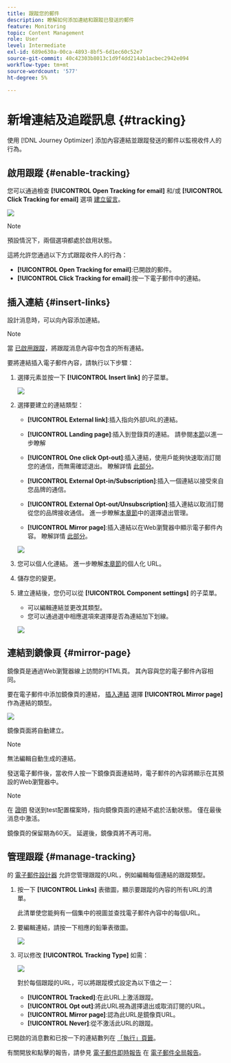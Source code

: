 ```yaml
---
title: 跟蹤您的郵件
description: 瞭解如何添加連結和跟蹤已發送的郵件
feature: Monitoring
topic: Content Management
role: User
level: Intermediate
exl-id: 689e630a-00ca-4893-8bf5-6d1ec60c52e7
source-git-commit: 40c42303b8013c1d9f4dd214ab1acbec2942e094
workflow-type: tm+mt
source-wordcount: '577'
ht-degree: 5%

---
```


# 新增連結及追蹤訊息 {#tracking}

使用 [!DNL Journey Optimizer] 添加內容連結並跟蹤發送的郵件以監視收件人的行為。

## 啟用跟蹤 {#enable-tracking}

您可以通過檢查 **[!UICONTROL Open Tracking for email]** 和/或 **[!UICONTROL Click Tracking for email]** 選項 [建立留言](../messages/get-started-content.md)。

![](assets/message-tracking.png)

>[!NOTE]
>
>預設情況下，兩個選項都處於啟用狀態。

這將允許您通過以下方式跟蹤收件人的行為：

* **[!UICONTROL Open Tracking for email]**:已開啟的郵件。
* **[!UICONTROL Click Tracking for email]**:按一下電子郵件中的連結。

## 插入連結 {#insert-links}

設計消息時，可以向內容添加連結。

>[!NOTE]
>
>當 [已啟用跟蹤](#enable-tracking)，將跟蹤消息內容中包含的所有連結。

要將連結插入電子郵件內容，請執行以下步驟：

1. 選擇元素並按一下 **[!UICONTROL Insert link]** 的子菜單。

   ![](assets/message-tracking-insert-link.png)

1. 選擇要建立的連結類型：

   * **[!UICONTROL External link]**:插入指向外部URL的連結。

   * **[!UICONTROL Landing page]**:插入到登錄頁的連結。 請參閱[本節](../landing-pages/get-started-lp.md)以進一步瞭解

   * **[!UICONTROL One click Opt-out]**:插入連結，使用戶能夠快速取消訂閱您的通信，而無需確認退出。 瞭解詳情 [此部分](../messages/consent.md#one-click-opt-out)。

   * **[!UICONTROL External Opt-in/Subscription]**:插入一個連結以接受來自您品牌的通信。

   * **[!UICONTROL External Opt-out/Unsubscription]**:插入連結以取消訂閱從您的品牌接收通信。 進一步瞭解[本章節](../messages/consent.md#opt-out-management)中的選擇退出管理。

   * **[!UICONTROL Mirror page]**:插入連結以在Web瀏覽器中顯示電子郵件內容。 瞭解詳情 [此部分](#mirror-page)。

   ![](assets/message-tracking-links.png)

1. 您可以個人化連結。 進一步瞭解[本章節](../personalization/personalization-syntax.md#perso-urls)的個人化 URL。

1. 儲存您的變更。

1. 建立連結後，您仍可以從 **[!UICONTROL Component settings]** 的子菜單。

   * 可以編輯連結並更改其類型。
   * 您可以通過選中相應選項來選擇是否為連結加下划線。

   ![](assets/message-tracking-link-settings.png)

## 連結到鏡像頁 {#mirror-page}

鏡像頁是通過Web瀏覽器線上訪問的HTML頁。 其內容與您的電子郵件內容相同。

要在電子郵件中添加鏡像頁的連結， [插入連結](#insert-links) 選擇 **[!UICONTROL Mirror page]** 作為連結的類型。

![](assets/message-tracking-mirror-page.png)

鏡像頁面將自動建立。

>[!NOTE]
>
>無法編輯自動生成的連結。

發送電子郵件後，當收件人按一下鏡像頁面連結時，電子郵件的內容將顯示在其預設的Web瀏覽器中。

>[!NOTE]
>
>在 [證明](preview.md#send-proofs) 發送到test配置檔案時，指向鏡像頁面的連結不處於活動狀態。 僅在最後消息中激活。

鏡像頁的保留期為60天。 延遲後，鏡像頁將不再可用。

## 管理跟蹤 {#manage-tracking}

的 [電子郵件設計器](create-email-content.md) 允許您管理跟蹤的URL，例如編輯每個連結的跟蹤類型。

1. 按一下 **[!UICONTROL Links]** 表徵圖，顯示要跟蹤的內容的所有URL的清單。

   此清單使您能夠有一個集中的視圖並查找電子郵件內容中的每個URL。

1. 要編輯連結，請按一下相應的鉛筆表徵圖。

   ![](assets/message-tracking-edit-links.png)

1. 可以修改 **[!UICONTROL Tracking Type]** 如需：

   ![](assets/message-tracking-edit-a-link.png)

   對於每個跟蹤的URL，可以將跟蹤模式設定為以下值之一：

   * **[!UICONTROL Tracked]**:在此URL上激活跟蹤。
   * **[!UICONTROL Opt out]**:將此URL視為選擇退出或取消訂閱的URL。
   * **[!UICONTROL Mirror page]**:認為此URL是鏡像頁URL。
   * **[!UICONTROL Never]**:從不激活此URL的跟蹤。 <!--This information is saved: if the URL appears again in a future message, its tracking is automatically deactivated.-->

已開啟的消息數和已按一下的連結數列在 [「執行」頁籤](../reports/message-monitoring.md)。

有關開放和點擊的報告，請參見 [電子郵件即時報告](../reports/email-live-report.md) 在 [電子郵件全局報告](../reports/email-global-report.md)。
